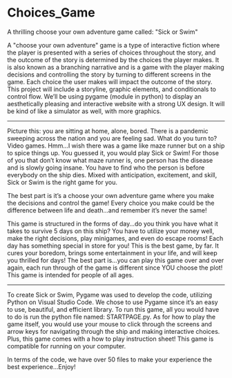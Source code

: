 # Choices_Game

A thrilling choose your own adventure game called: "Sick or Swim"

A "choose your own adventure" game is a type of interactive fiction where the player is presented with a series of choices throughout the story, and the outcome of the story is determined by the choices the player makes. It is also known as a branching narrative and is a game with the player making decisions and controlling the story by turning to different screens in the game. Each choice the user makes will impact the outcome of the story. This project will include a storyline, graphic elements, and conditionals to control flow. We’ll be using pygame (module in python) to display an aesthetically pleasing and interactive website with a strong UX design. It will be kind of like a simulator as well, with more graphics.

________________________________

Picture this: you are sitting at home, alone, bored. There is a pandemic sweeping across the nation and you are feeling sad. What do you turn to? Video games. Hmm…I wish there was a game like maze runner but on a ship to spice things up. You guessed it, you would play Sick or Swim! For those of you that don’t know what maze runner is, one person has the disease and is slowly going insane. You have to find who the person is before everybody on the ship dies. Mixed with anticipation, excitement, and skill, Sick or Swim is the right game for you.

The best part is it’s a choose your own adventure game where you make the decisions and control the game! Every choice you make could be the difference between life and death…and remember it’s never the same!

This game is structured in the forms of day…do you think you have what it takes to survive 5 days on this ship? You have to utilize your money well, make the right decisions, play minigames, and even do escape rooms! Each day has something special in store for you! This is the best game, by far. It cures your boredom, brings some entertainment in your life, and will keep you thrilled for days! The best part is…you can play this game over and over again, each run through of the game is different since YOU choose the plot! This game is intended for people of all ages.

_______________________

To create Sick or Swim, Pygame was used to develop the code, utilizing Python on Visual Studio Code. We chose to use Pygame since it’s an easy to use, beautiful, and efficient library. To run this game, all you would have to do is run the python file named: STARTPAGE.py. As for how to play the game itself, you would use your mouse to click through the screens and arrow keys for navigating through the ship and making interactive choices. Plus, this game comes with a how to play instruction sheet! This game is compatible for running on your computer.

In terms of the code, we have over 50 files to make your experience the best experience...Enjoy!
